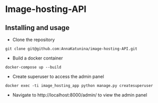 # Image-hosting-API

## Installing and usage
- Clone the repository
```
git clone git@github.com:AnnaKatunina/image-hosting-API.git
```
- Build a docker container
```
docker-compose up --build
```
- Create superuser to access the admin panel
```
docker exec -ti image_hosting_app python manage.py createsuperuser
```
- Navigate to http://localhost:8000/admin/ to view the admin panel